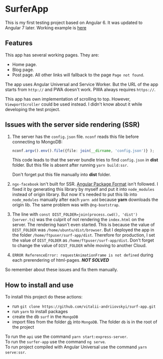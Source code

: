 # SurferApp

This is my first testing project based on Angular 6. It was updated to Angular 7 later.
Working example is [here](http://35.158.177.110:8080/)

## Features

This app has several working pages. They are: 
- Home page.
- Blog page.
- Post page.
All other links will fallback to the page  `Page not found`.

The app uses Angular Universal and Service Worker. But the URL of the app starts from `http://` and PWA doesn't work.  PWA always requires `https://`.

This app has own implementation of scrolling to top. However, `ViewportScroller` could be used instead. I didn't know about it while developing the test project.


## Issues with the server side rendering (SSR) 

1. The server has the `config.json` file. `nconf` reads this file before connecting to MongoDB:
    ```typescript
    nconf.argv().env().file({file: join(__dirname, 'config.json')} );
    ```
    This code leads to that the server bundle tries to find `config.json` in **dist** folder. But this file is absent after running `yarn build:ssr`.
    
    Don't forget put this file manually into **dist** folder.
2. `ngx-facebook` isn't built for SSR. [Angular Package Format](https://docs.google.com/document/d/1CZC2rcpxffTDfRDs6p1cfbmKNLA6x5O-NtkJglDaBVs/edit#heading=h.k0mh3o8u5hx) isn't followed. I fixed it by generating this library by myself and put it into `node_modules` instead of origin library. But now it's needed to put this lib into `node_modules` manually after each  `yarn add` because **yarn** downloads the origin lib. The same problem was with `@ng-bootstrap`.

3. The line with `const DIST_FOLDER=join(process.cwd(), 'dist')` (`server.ts`) was the culprit of not rendering the `index.html` on the server. The rendering hasn't even started. This is because the value of `DIST_FOLDER` was `/home/ubuntu/dist/browser`. But I deployed the app in the folder `/home/ftpuser/surf-app/dist`. Therefore for production, I set the value of `DIST_FOLDER` as `/home/ftpuser/surf-app/dist`. Don't forget to change the value of `DIST_FOLDER` while moving to another Cloud. 

4. `ERROR ReferenceError: requestAnimationFrame is not defined` during each prerendering of html-pages. **_NOT SOLVED_**

So remember about these issues and fix them manually.


## How to install and use

To install this project do these actions:
- run `git clone https://github.com/vitalii-andriiovskyi/surf-app.git`
- run `yarn` to install packages
- create the db `surf` in the `MongoDB`
- import files from the folder [`db`](./db) into `MongoDB`. The folder `db` is in the root of the project

To run the `api` use the command `yarn start:express-server`.  
To run the `surfer-app` use the command `ng serve`.  
To run project compiled with Angular Universal use the command `yarn serve:ssr`.
